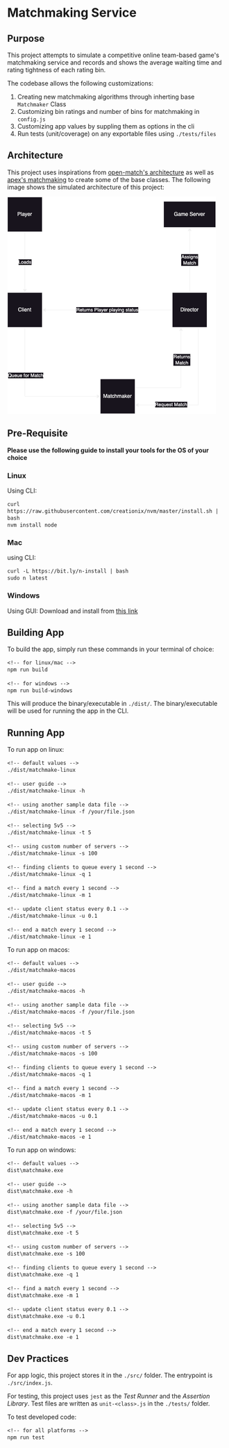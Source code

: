 # Matchmaking Service

## Purpose

This project attempts to simulate a competitive online team-based game's matchmaking service and records and shows the average waiting time and rating tightness of each rating bin.

The codebase allows the following customizations:
1. Creating new matchmaking algorithms through inherting base `Matchmaker` Class
2. Customizing bin ratings and number of bins for matchmaking in `config.js`
3. Customizing app values by suppling them as options in the cli
4. Run tests (unit/coverage) on any exportable files using `./tests/files`

## Architecture

This project uses inspirations from [open-match's architecture](https://open-match.dev/site/images/demo-match-sequence.png) as well as [apex's matchmaking](https://www.ea.com/games/apex-legends/news/matchmaking-2023) to create some of the base classes. The following image shows the simulated architecture of this project:

![Architecture](https://github.com/artyte/matchmaking/raw/dev/architecture.png)

## Pre-Requisite

**Please use the following guide to install your tools for the OS of your choice**
### Linux
Using CLI:
```
curl https://raw.githubusercontent.com/creationix/nvm/master/install.sh | bash
nvm install node
```

### Mac
using CLI:
```
curl -L https://bit.ly/n-install | bash
sudo n latest
```

### Windows
Using GUI:
Download and install from [this link](https://nodejs.org/dist/v20.2.0/node-v20.2.0-x64.msi)


## Building App
To build the app, simply run these commands in your terminal of choice:
```
<!-- for linux/mac -->
npm run build

<!-- for windows -->
npm run build-windows
```

This will produce the binary/executable in `./dist/`. The binary/executable will be used for running the app in the CLI.

## Running App
To run app on linux:
```
<!-- default values -->
./dist/matchmake-linux

<!-- user guide -->
./dist/matchmake-linux -h

<!-- using another sample data file -->
./dist/matchmake-linux -f /your/file.json

<!-- selecting 5v5 -->
./dist/matchmake-linux -t 5

<!-- using custom number of servers -->
./dist/matchmake-linux -s 100

<!-- finding clients to queue every 1 second -->
./dist/matchmake-linux -q 1

<!-- find a match every 1 second -->
./dist/matchmake-linux -m 1

<!-- update client status every 0.1 -->
./dist/matchmake-linux -u 0.1

<!-- end a match every 1 second -->
./dist/matchmake-linux -e 1
```

To run app on macos:
```
<!-- default values -->
./dist/matchmake-macos

<!-- user guide -->
./dist/matchmake-macos -h

<!-- using another sample data file -->
./dist/matchmake-macos -f /your/file.json

<!-- selecting 5v5 -->
./dist/matchmake-macos -t 5

<!-- using custom number of servers -->
./dist/matchmake-macos -s 100

<!-- finding clients to queue every 1 second -->
./dist/matchmake-macos -q 1

<!-- find a match every 1 second -->
./dist/matchmake-macos -m 1

<!-- update client status every 0.1 -->
./dist/matchmake-macos -u 0.1

<!-- end a match every 1 second -->
./dist/matchmake-macos -e 1
```

To run app on windows:
```
<!-- default values -->
dist\matchmake.exe

<!-- user guide -->
dist\matchmake.exe -h

<!-- using another sample data file -->
dist\matchmake.exe -f /your/file.json

<!-- selecting 5v5 -->
dist\matchmake.exe -t 5

<!-- using custom number of servers -->
dist\matchmake.exe -s 100

<!-- finding clients to queue every 1 second -->
dist\matchmake.exe -q 1

<!-- find a match every 1 second -->
dist\matchmake.exe -m 1

<!-- update client status every 0.1 -->
dist\matchmake.exe -u 0.1

<!-- end a match every 1 second -->
dist\matchmake.exe -e 1
```


## Dev Practices
For app logic, this project stores it in the `./src/` folder. The entrypoint is `./src/index.js`.

For testing, this project uses `jest` as the *Test Runner* and the *Assertion Library*. Test files are written as `unit-<class>.js` in the `./tests/` folder.

To test developed code:
```
<!-- for all platforms -->
npm run test
```